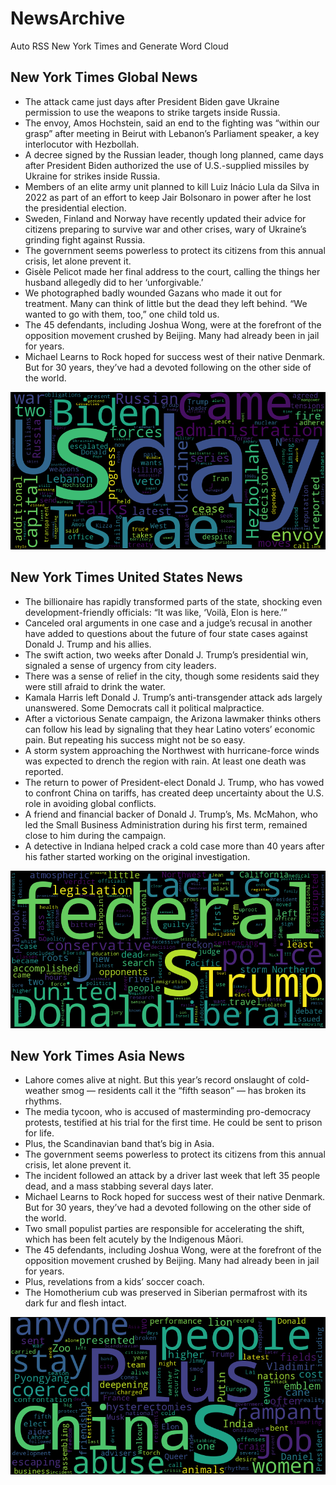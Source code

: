 # NewsArchive
Auto RSS New York Times and Generate Word Cloud

## New York Times Global News
* The attack came just days after President Biden gave Ukraine permission to use the weapons to strike targets inside Russia.
* The envoy, Amos Hochstein, said an end to the fighting was “within our grasp” after meeting in Beirut with Lebanon’s Parliament speaker, a key interlocutor with Hezbollah.
* A decree signed by the Russian leader, though long planned, came days after President Biden authorized the use of U.S.-supplied  missiles by Ukraine for strikes inside Russia.
* Members of an elite army unit planned to kill Luiz Inácio Lula da Silva in 2022 as part of an effort to keep Jair Bolsonaro in power after he lost the presidential election.
* Sweden, Finland and Norway have recently updated their advice for citizens preparing to survive war and other crises, wary of Ukraine’s grinding fight against Russia.
* The government seems powerless to protect its citizens from this annual crisis, let alone prevent it.
* Gisèle Pelicot made her final address to the court, calling the things her husband allegedly did to her ‘unforgivable.’
* We photographed badly wounded Gazans who made it out for treatment. Many can think of little but the dead they left behind. “We wanted to go with them, too,” one child told us.
* The 45 defendants, including Joshua Wong, were at the forefront of the opposition movement crushed by Beijing. Many had already been in jail for years.
* Michael Learns to Rock hoped for success west of their native Denmark. But for 30 years, they’ve had a devoted following on the other side of the world.

![Global](./global.png)
## New York Times United States News
* The billionaire has rapidly transformed parts of the state, shocking even development-friendly officials: “It was like, ‘Voilà, Elon is here.’”
* Canceled oral arguments in one case and a judge’s recusal in another have added to questions about the future of four state cases against Donald J. Trump and his allies.
* The swift action, two weeks after Donald J. Trump’s presidential win, signaled a sense of urgency from city leaders.
* There was a sense of relief in the city, though some residents said they were still afraid to drink the water.
* Kamala Harris left Donald J. Trump’s anti-transgender attack ads largely unanswered. Some Democrats call it political malpractice.
* After a victorious Senate campaign, the Arizona lawmaker thinks others can follow his lead by signaling that they hear Latino voters’ economic pain. But repeating his success might not be so easy.
* A storm system approaching the Northwest with hurricane-force winds was expected to drench the region with rain. At least one death was reported.
* The return to power of President-elect Donald J. Trump, who has vowed to confront China on tariffs, has created deep uncertainty about the U.S. role in avoiding global conflicts.
* A friend and financial backer of Donald J. Trump’s, Ms. McMahon, who led the Small Business Administration during his first term, remained close to him during the campaign.
* A detective in Indiana helped crack a cold case more than 40 years after his father started working on the original investigation.

![US](./usnews.png)
## New York Times Asia News
* Lahore comes alive at night. But this year’s record onslaught of cold-weather smog — residents call it the “fifth season” — has broken its rhythms.
* The media tycoon, who is accused of masterminding pro-democracy protests, testified at his trial for the first time. He could be sent to prison for life.
* Plus, the Scandinavian band that’s big in Asia.
* The government seems powerless to protect its citizens from this annual crisis, let alone prevent it.
* The incident followed an attack by a driver last week that left 35 people dead, and a mass stabbing several days later.
* Michael Learns to Rock hoped for success west of their native Denmark. But for 30 years, they’ve had a devoted following on the other side of the world.
* Two small populist parties are responsible for accelerating the shift, which has been felt acutely by the Indigenous Māori.
* The 45 defendants, including Joshua Wong, were at the forefront of the opposition movement crushed by Beijing. Many had already been in jail for years.
* Plus, revelations from a kids’ soccer coach.
* The Homotherium cub was preserved in Siberian permafrost with its dark fur and flesh intact.

![Asian](./asian.png)
